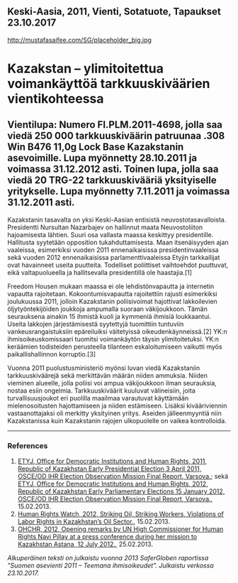 Keski-Aasia, 2011, Vienti, Sotatuote, Tapaukset
23.10.2017
-
http://mustafasaifee.com/SG/placeholder_big.jpg


# Kazakstan – ylimitoitettua voimankäyttöä tarkkuuskiväärien vientikohteessa

## Vientilupa: Numero FI.PLM.2011-4698, jolla saa viedä 250 000 tarkkuuskiväärin patruunaa .308 Win B476 11,0g Lock Base Kazakstanin asevoimille. Lupa myönnetty 28.10.2011 ja voimassa 31.12.2012 asti. Toinen lupa, jolla saa viedä 20 TRG-22 tarkkuuskivääriä yksityiselle yritykselle. Lupa myönnetty 7.11.2011 ja voimassa 31.12.2011 asti.

Kazakstanin tasavalta on yksi Keski-Aasian entisistä neuvostotasavalloista. Presidentti Nursultan Nazarbajev on hallinnut maata Neuvostoliiton hajoamisesta lähtien. Suuri osa vallasta maassa keskittyy presidentille. Hallitusta syytetään opposition tukahduttamisesta. Maan itsenäisyyden ajan vaaleissa, esimerkiksi vuoden 2011 ennenaikaisissa presidentinvaaleissa sekä vuoden 2012 ennenaikaisissa parlamenttivaaleissa Etyjin tarkkailijat ovat havainneet useita puutteita. Todelliset poliittiset vaihtoehdot puuttuvat, eikä valtapuolueella ja hallitsevalla presidentillä ole haastajia.[1]

Freedom Housen mukaan maassa ei ole lehdistönvapautta ja internetin vapautta rajoitetaan. Kokoontumisvapautta rajoitettiin rajusti esimerkiksi joulukuussa 2011, jolloin Kazakstanin poliisivoimat hajottivat lakkoilevien öljytyöntekijöiden joukkoja ampumalla suoraan väkijoukkoon. Tämän seurauksena ainakin 15 ihmistä kuoli ja kymmeniä ihmisiä loukkaantui. Useita lakkojen järjestämisestä syytettyjä tuomittiin tuntuviin vankeusrangaistuksiin epäreiluiksi väitetyissä oikeudenkäynneissä.[2] YK:n ihmisoikeuskomissaari tuomitsi voimankäytön täysin ylimitoitetuksi. YK:n keräämien todisteiden perusteella tilanteen eskaloitumiseen vaikutti myös paikallishallinnon korruptio.[3]

Vuonna 2011 puolustusministeriö myönsi luvan viedä Kazakstaniin tarkkuuskiväärejä sekä merkittävän määrän niiden ammuksia. Niiden vieminen alueelle, jolla poliisi voi ampua väkijoukkoon ilman seurauksia, nostaa esiin ongelmia. Tarkkuuskiväärit kuuluvat välineisiin, joita turvallisuusjoukot eri puolilla maailmaa varautuvat käyttämään mielenosoitusten hajottamiseen ja niiden estämiseen. Lisäksi kivääriviennin vastaanottajaksi oli merkitty yksityinen yritys. Aseiden jälleenmyyntiä niin Kazakstanissa kuin Kazakstanin rajojen ulkopuolelle on vaikea kontrolloida.

***

### References

1. [ETYJ, Office for Democratic Institutions and Human Rights, 2011, Republic of Kazakhstan Early Presidential Election 3 April 2011, OSCE/OD IHR Election Observation Mission Final Report, Varsova.](http://www.osce.org/odihr/elections/78714); sekä [ETYJ, Office for Democratic Institutions and Human Rights, 2012, Republic of Kazakhstan Early Parliamentary Elections 15 January 2012, OSCE/OD IHR Election Observation Mission Final Report, Varsova.](http://www.osce.org/odihr/elections/89401), 15.02.2013.
2. [Human Rights Watch, 2012, Striking Oil, Striking Workers, Violations of Labor Rights in Kazakhstan’s Oil Sector.](http://www.hrw.org/reports/2012/09/10/striking-oil-striking-workers-0), 15.02.2013.
3. [OHCHR, 2012, Opening remarks by UN High Commissioner for Human Rights Navi Pillay at a press conference during her mission to Kazakhstan Astana, 12 July 2012.](http://www.ohchr.org/EN/NewsEvents/Pages/DisplayNews.aspx?NewsID=12343&LangID=E), 25.02.2013.

*Alkuperäinen teksti on julkaistu vuonna 2013 SaferGloben raportissa "Suomen asevienti 2011 – Teemana ihmisoikeudet".
Julkaistu verkossa 23.10.2017.*